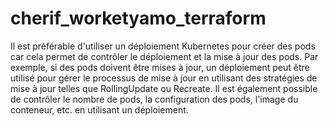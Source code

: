 # cherif_worketyamo_terraform
Il est préférable d'utiliser un déploiement Kubernetes pour créer des pods car cela permet de contrôler le déploiement et la mise à jour des pods. Par exemple, 
si des pods doivent être mises à jour, un déploiement peut être utilisé pour gérer le processus de mise à jour en utilisant des stratégies de mise à jour telles que RollingUpdate ou Recreate. 
Il est également possible de contrôler le nombre de pods,
 la configuration des pods, l'image du conteneur, etc. en utilisant un déploiement.



 
